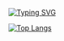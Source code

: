 <a href="https://git.io/typing-svg"><img src="https://readme-typing-svg.herokuapp.com?font=Fira+Code&size=40&pause=1000&center=true&vCenter=true&width=700&height=200&lines=Hi+there%2C+I'm+Maria;Computer+science+student" alt="Typing SVG" /></a>

[![Top Langs](https://github-readme-stats.vercel.app/api/top-langs/?username=iammariyas&layout=compact)](https://github.com/iammariyas/github-readme-stats)

